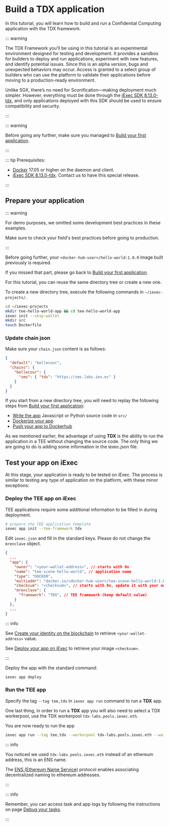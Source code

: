 # Build a TDX application

In this tutorial, you will learn how to build and run a Confidential Computing
application with the TDX framework.

::: warning

The TDX Framework you’ll be using in this tutorial is an experimental
environment designed for testing and development. It provides a sandbox for
builders to deploy and run applications, experiment with new features, and
identify potential issues. Since this is an alpha version, bugs and unexpected
behaviors may occur. Access is granted to a select group of builders who can use
the platform to validate their applications before moving to a production-ready
environment.

Unlike SGX, there’s no need for Sconification—making deployment much simpler.
However, everything must be done through the
[iExec SDK 8.13.0-tdx](https://github.com/aimen-djari/iexec-sdk/tree/feature/tdx),
and only applications deployed with this SDK should be used to ensure
compatibility and security.

:::

::: warning

Before going any further, make sure you managed to
[Build your first application](../your-first-app.md).

:::

::: tip Prerequisites:

- [Docker](https://docs.docker.com/install/) 17.05 or higher on the daemon and
  client.
- [iExec SDK 8.13.0-tdx](https://github.com/aimen-djari/iexec-sdk/tree/feature/tdx).
  Contact us to have this special release.

:::

## Prepare your application

::: warning

For demo purposes, we omitted some development best practices in these examples.

Make sure to check your field's best practices before going to production.

:::

Before going further, your `<docker-hub-user>/hello-world:1.0.0` image built
previously is required.

If you missed that part, please go back to
[Build your first application](../your-first-app.md).

For this tutorial, you can reuse the same directory tree or create a new one.

To create a new directory tree, execute the following commands in
`~/iexec-projects/`.

```bash
cd ~/iexec-projects
mkdir tee-hello-world-app && cd tee-hello-world-app
iexec init --skip-wallet
mkdir src
touch Dockerfile
```

### Update chain json

Make sure your `chain.json` content is as follows:

```json
{
  "default": "bellecour",
  "chains": {
    "bellecour": {
      "sms": { "tdx": "https://sms.labs.iex.ec" }
    }
  }
}
```

If you start from a new directory tree, you will need to replay the following
steps from [Build your first application](../your-first-app.md):

- [Write the app](../your-first-app.md#write-the-app) Javascript or Python
  source code in `src/`
- [Dockerize your app](../your-first-app.md#dockerize-your-app)
- [Push your app to Dockerhub](../your-first-app.md#push-your-app-to-dockerhub)

As we mentioned earlier, the advantage of using **TDX** is the ability to run
the application in a TEE without changing the source code. The only thing we are
going to do is adding some information in the iexec.json file.

## Test your app on iExec

At this stage, your application is ready to be tested on iExec. The process is
similar to testing any type of application on the platform, with these minor
exceptions:

### Deploy the TEE app on iExec

TEE applications require some additional information to be filled in during
deployment.

```bash
# prepare the TEE application template
iexec app init --tee-framework tdx
```

Edit `iexec.json` and fill in the standard keys. Please do not change the
`mrenclave` object.

```json
{
  ...
  "app": {
    "owner": "<your-wallet-address>", // starts with 0x
    "name": "tee-scone-hello-world", // application name
    "type": "DOCKER",
    "multiaddr": "docker.io/<docker-hub-user>/tee-scone-hello-world:1.0.0-debug", // app image
    "checksum": "<checksum>", // starts with 0x, update it with your own image digest
    "mrenclave": {
      "framework": "TDX", // TEE framework (keep default value)
  	}
  },
  ...
}
```

::: info

See
[Create your identity on the blockchain](../quick-start-for-developers.md#create-your-identity-on-the-blockchain)
to retrieve `<your-wallet-address>` value.

See [Deploy your app on iExec](../your-first-app.md#deploy-your-app-on-iexec) to
retrieve your image `<checksum>`.

:::

Deploy the app with the standard command:

```bash
iexec app deploy
```

### Run the TEE app

Specify the tag `--tag tee,tdx` in `iexec app run` command to run a **TDX** app.

One last thing, in order to run a **TDX** app you will also need to select a TDX
workerpool, use the TDX workerpool `tdx-labs.pools.iexec.eth`.

You are now ready to run the app

```bash
iexec app run --tag tee,tdx --workerpool tdx-labs.pools.iexec.eth --watch
```

::: info

You noticed we used `tdx-labs.pools.iexec.eth` instead of an ethereum address,
this is an ENS name.

The [ENS (Ethereum Name Service)](https://ens.domains/) protocol enables
associating decentralized naming to ethereum addresses.

:::

::: info

Remember, you can access task and app logs by following the instructions on page
[Debug your tasks](../advanced/task-feedback.md).

:::
